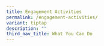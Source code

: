 ```yaml
---
title: Engagement Activities
permalink: /engagement-activities/
variant: tiptap
description: ""
third_nav_title: What You Can Do
---
```


